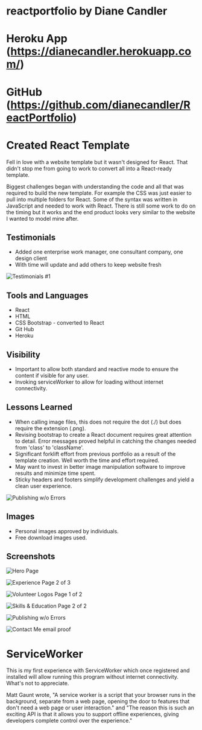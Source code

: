 # reactportfolio by Diane Candler

# Heroku App (https://dianecandler.herokuapp.com/)
# GitHub (https://github.com/dianecandler/ReactPortfolio)


# Created React Template
Fell in love with a website template but it wasn't designed for React. That didn't stop me from going to work to convert all into a React-ready template.

Biggest challenges began with understanding the code and all that was required to build the new template. For example the CSS was just easier to pull into multiple folders for React. Some of the syntax was written in JavaScript and needed to work with React. There is still some work to do on the timing but it works and the end product looks very similar to the website I wanted to model mine after.

## Testimonials
* Added one enterprise work manager, one consultant company, one design client
* With time will update and add others to keep website fresh

![Testimonials #1](img/Ravi.png)

##  Tools and Languages
* React
* HTML
* CSS Bootstrap - converted to React
* Git Hub 
* Heroku

## Visibility
* Important to allow both standard and reactive mode to ensure the content if visible for any user.
* Invoking serviceWorker to allow for loading without internet connectivity.

## Lessons Learned
* When calling image files, this does not require the dot (./) but does require the extension (.png).
* Revising bootstrap to create a React document requires great attention to detail.  Error messages proved helpful in catching the changes needed from 'class' to 'className'.
* Significant forklift effort from previous portfolio as a result of the template creation.  Well worth the time and effort required.
* May want to invest in better image manipulation software to improve results and minimize time spent.
* Sticky headers and footers simplify development challenges and yield a clean user experience.

![Publishing w/o Errors](img/noErrors.png)

## Images
* Personal images approved by individuals.
* Free download images used.

## Screenshots
![Hero Page](img/heroPage.png)

![Experience Page 2 of 3](img/experience.png)

![Volunteer Logos Page 1 of 2](img/volunteerLogos.png)

![Skills & Education Page 2 of 2](img/skillsEdu.png)

![Publishing w/o Errors](img/noErrors.png)

![Contact Me email proof](img/ctcEmail.png)


# ServiceWorker
This is my first experience with ServiceWorker which once registered and installed will allow running this program without internet connectivity.  What's not to appreciate. 

Matt Gaunt wrote, "A service worker is a script that your browser runs in the background, separate from a web page, opening the door to features that don't need a web page or user interaction." and "The reason this is such an exciting API is that it allows you to support offline experiences, giving developers complete control over the experience."
